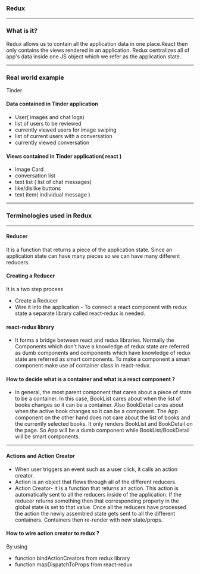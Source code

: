 ### Redux
---
### What is it?
Redux allows us to contain all the application data in one place.React then only contains the views rendered in an application. Redux centralizes all of app's data inside one JS object which we refer as the application state.

---
### Real world example
Tinder

#### Data contained in Tinder application
* User( images and chat logs)
* list of users to be reviewed
* currently viewed users for image swiping
* list of current users with a conversation
* currently viewed conversation

#### Views contained in Tinder application( react )
* Image Card
* conversation list
* text list ( list of chat messages)
* like/dislike buttons
* text item( individual message )

---
### Terminologies used in Redux
---
#### Reducer
It is a function that returns a piece of the application state. Since an application state can have many pieces so we can have many different reducers.

#### Creating a Reducer
It is a two step process
* Create a Reducer
* Wire it into the application - To connect a react component with redux state a separate library called react-redux is needed.

#### react-redux library
- It forms a bridge between react and redux libraries. Normally the Components which don't have a knowledge of redux state are referred as dumb components and components which have knowledge of redux state are referred as smart components. To make a component a smart component make use of container class in react-redux.

#### How to decide what is a container and what is a react component ?
- In general, the most parent component that cares about a piece of state to be a container. In this case, BookList cares about when the list of books changes so it can be a container. Also BookDetail cares about when the active book changes so it can be a component. The App component on the other hand does not care about the list of books and the currently selected books. It only renders BookList and BookDetail on the page. So App will be a dumb component while BookList/BookDetail will be smart components.
---
#### Actions and Action Creator
* When user triggers an event such as a user click, it calls an action creator.
* Action is an object that flows through all of the different reducers.
* Action Creator- It is a function that returns an action. This action is automatically sent to all the reducers inside of the application. If the reducer returns something then that corresponding property in the global state is set to that value. Once all the reducers have processed the action the newly assembled state gets sent to all the different containers. Containers then re-render with new state/props.

#### How to wire action creator to redux ?
By using
* function bindActionCreators from redux library
* function mapDispatchToProps from react-redux
